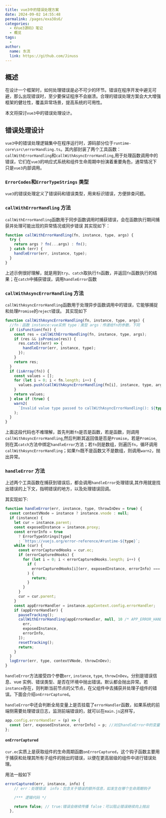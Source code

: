 ```yaml
---
title: vue3中的错误处理方案
date: 2024-09-02 14:55:48
permalink: /pages/exa38s6/
categories:
  - 《Vue3源码》笔记
  - 概览
tags:
  -
author:
  name: 东流
  link: https://github.com/Jinuss
---
```


## 概述

在设计一个框架时，如何处理错误是必不可少的环节。错误在程序开发中避无可避，那么出现错误时，至少要保证程序不会崩溃。合理的错误处理方案会大大增强框架的健壮性，覆盖异常场景，提高系统的可用性。

本文将探讨`vue3`中的错误处理设计。

## 错误处理设计

`vue3`中的错误处理逻辑集中在程序运行时，源码部分位于`runtime-core\src\errorHandling.ts`。其内部封装了两个工具函数：`callWithErrorHandling`和`callWithAsyncErrorHandling`,用于处理函数调用中的错误，它们在`vue3`的响应式系统和组件生命周期中扮演着重要角色，通常情况下只是`vue3`内部调用。

### `ErrorCodes`和`ErrorTypeStrings` 类型

`vue3`的错误处理定义了错误码和错误类型，用来标识错误，方便排查问题。

### `callWithErrorHandling` 方法

`callWithErrorHandling`函数用于同步函数调用时捕获错误，会在函数执行期间捕获并处理可能出现的异常情况或同步错误
其实现如下：

```js
function callWithErrorHandling(fn, instance, type, args) {
  try {
    return args ? fn(...args) : fn();
  } catch (err) {
    handleError(err, instance, type);
  }
}
```

上述示例很好理解，就是用到`try`、`catch`取执行`fn`函数，并返回`fn`函数执行的结果；在`catch`中捕获错误，调用`handleError`函数

### `callWithAsyncErrorHandling` 方法

`callWithAsyncErrorHandling`函数用于处理异步函数调用中的错误，它能够捕捉和处理`Promise`的`reject`错误。
其实现如下

```js
function callWithAsyncErrorHandling(fn, instance, type, args) {
  //fn：函数 instance:vue实例 type：类型 args：传递给fn的参数，下同
  if (isFunction(fn)) {
    const res = callWithErrorHandling(fn, instance, type, args);
    if (res && isPromise(res)) {
      res.catch((err) => {
        handleError(err, instance, type);
      });
    }
    return res;
  }
  if (isArray(fn)) {
    const values = [];
    for (let i = 0; i < fn.length; i++) {
      values.push(callWithAsyncErrorHandling(fn[i], instance, type, args));
    }
    return values;
  } else if (true) {
    warn2(
      `Invalid value type passed to callWithAsyncErrorHandling(): ${typeof fn}`
    );
  }
}
```

上面这段代码也不难理解，首先判断`fn`是否是函数，若是函数，则调用`callWithAsyncErrorHandling`,然后判断其返回值是否是`Promise`，若是`Promise`,则在其`catch`方法中绑定`handleError`方法；若`fn`则是数组，则遍历`fn`，循环调用`callWithAsyncErrorHandling`；如果`fn`既不是函数又不是数组，则调用`warn2`，抛出异常。

### `handleError` 方法

上述两个工具函数在捕获到错误后，都会调用`handleError`处理错误,其作用就是找出错误的上下文，指明错误的地方，以及处理错误回调。

其实现如下:

```js
function handleError(err, instance, type, throwInDev = true) {
  const contextVNode = instance ? instance.vnode : null;
  if (instance) {
    let cur = instance.parent;
    const exposedInstance = instance.proxy;
    const errorInfo = true
      ? ErrorTypeStrings[type]
      : `https://vuejs.org/error-reference/#runtime-${type}`;
    while (cur) {
      const errorCapturedHooks = cur.ec;
      if (errorCapturedHooks) {
        for (let i = 0; i < errorCapturedHooks.length; i++) {
          if (
            errorCapturedHooks[i](err, exposedInstance, errorInfo) === false
          ) {
            return;
          }
        }
      }
      cur = cur.parent;
    }
    const appErrorHandler = instance.appContext.config.errorHandler;
    if (appErrorHandler) {
      pauseTracking();
      callWithErrorHandling(appErrorHandler, null, 10 /* APP_ERROR_HANDLER */, [
        err,
        exposedInstance,
        errorInfo,
      ]);
      resetTracking();
      return;
    }
  }
  logError(err, type, contextVNode, throwInDev);
}
```

`handleError`方法接受四个参数`err`, `instance`, `type`, `throwInDev`。分别是错误信息、vue 实例、错误类型、是否在环境中抛出错误。默认都会抛出异常。若`instance`存在，则判断当前节点的父节点，在父组件中去捕获并处理子组件的错误。下面会介绍`onErrorCaptured`。

`handleError`中还会判断全局变量上是否挂载了`errorHandler`函数，如果系统的前端侧需要处理错误日志，监测前端错误的，就可以在`main.js`这样写，

```js
app.config.errorHandler = (p) => {
  const [err, exposedInstance, errorInfo] = p; //对应handleError中的变量
};
```

#### `onErrorCaptured`

`cur.ec`实质上是获取组件的生命周期函数`onErrorCaptured`，这个钩子函数主要用于捕获和处理其所有子组件的抛出的错误，以便在更高层级的组件中进行错误处理。

用法一般如下

```js
errorCaptured(err, instance, info) {
    // err：处理错误  info：包含关于错误的额外信息，如发生在哪个生命周期钩子

    /*** 逻辑代码 */

    return false; // true:错误会继续传播 false：可以阻止错误继续向上抛出
  },
```
